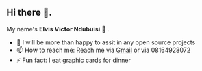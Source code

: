 ## Hi there 👋.

My name's **Elvis Victor Ndubuisi** 🙂 .


- 👯 I will be more than happy to assit in any open source projects
- 📫 How to reach me: Reach me via [Gmail](provictor.ie@gmail.com) or via 08164928072
- ⚡ Fun fact: I eat graphic cards for dinner
